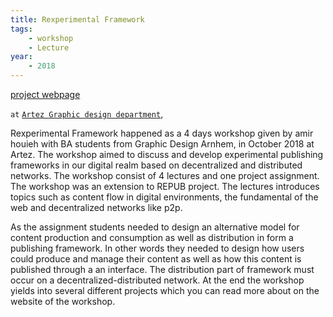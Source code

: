 ```yaml
---
title: Rexperimental Framework
tags:
    - workshop
    - Lecture
year:
    - 2018
---
```

[project webpage](https://artexyz.info)

`at` [`Artez Graphic design department`](https://www.artez.nl/en/course/graphic-design),

Rexperimental Framework happened as a 4 days workshop given by amir houieh  with BA students from Graphic Design Arnhem, in October 2018 at Artez. The workshop aimed to discuss and develop experimental publishing frameworks in our digital realm based on decentralized and distributed networks. The workshop consist of 4 lectures and one project assignment. The workshop was an extension to REPUB project. The lectures introduces topics such as content flow in digital environments, the fundamental of the web and decentralized networks like p2p.

As the assignment students needed to design an alternative model for content production and consumption as well as distribution in form a publishing framework. In other words they needed to design how users could produce and manage their content as well as how this content is published through a an interface. The distribution part of framework must occur on a decentralized-distributed network.
At the end the workshop yields into several different projects which you can read more about on the website of the workshop.
